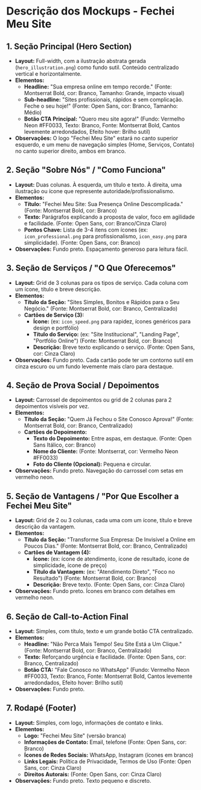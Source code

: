 # Descrição dos Mockups - Fechei Meu Site

## 1. Seção Principal (Hero Section)
- **Layout:** Full-width, com a ilustração abstrata gerada (`hero_illustration.png`) como fundo sutil. Conteúdo centralizado vertical e horizontalmente.
- **Elementos:**
    - **Headline:** "Sua empresa online em tempo recorde." (Fonte: Montserrat Bold, cor: Branco, Tamanho: Grande, impacto visual)
    - **Sub-headline:** "Sites profissionais, rápidos e sem complicação. Feche o seu hoje!" (Fonte: Open Sans, cor: Branco, Tamanho: Médio)
    - **Botão CTA Principal:** "Quero meu site agora!" (Fundo: Vermelho Neon #FF0033, Texto: Branco, Fonte: Montserrat Bold, Cantos levemente arredondados, Efeito hover: Brilho sutil)
- **Observações:** O logo "Fechei Meu Site" estará no canto superior esquerdo, e um menu de navegação simples (Home, Serviços, Contato) no canto superior direito, ambos em branco.

## 2. Seção "Sobre Nós" / "Como Funciona"
- **Layout:** Duas colunas. À esquerda, um título e texto. À direita, uma ilustração ou ícone que represente autoridade/profissionalismo.
- **Elementos:**
    - **Título:** "Fechei Meu Site: Sua Presença Online Descomplicada." (Fonte: Montserrat Bold, cor: Branco)
    - **Texto:** Parágrafos explicando a proposta de valor, foco em agilidade e facilidade. (Fonte: Open Sans, cor: Branco/Cinza Claro)
    - **Pontos Chave:** Lista de 3-4 itens com ícones (ex: `icon_professional.png` para profissionalismo, `icon_easy.png` para simplicidade). (Fonte: Open Sans, cor: Branco)
- **Observações:** Fundo preto. Espaçamento generoso para leitura fácil.

## 3. Seção de Serviços / "O Que Oferecemos"
- **Layout:** Grid de 3 colunas para os tipos de serviço. Cada coluna com um ícone, título e breve descrição.
- **Elementos:**
    - **Título da Seção:** "Sites Simples, Bonitos e Rápidos para o Seu Negócio." (Fonte: Montserrat Bold, cor: Branco, Centralizado)
    - **Cartões de Serviço (3):**
        - **Ícone:** (ex: `icon_speed.png` para rapidez, ícones genéricos para design e portfólio)
        - **Título do Serviço:** (ex: "Site Institucional", "Landing Page", "Portfólio Online") (Fonte: Montserrat Bold, cor: Branco)
        - **Descrição:** Breve texto explicando o serviço. (Fonte: Open Sans, cor: Cinza Claro)
- **Observações:** Fundo preto. Cada cartão pode ter um contorno sutil em cinza escuro ou um fundo levemente mais claro para destaque.

## 4. Seção de Prova Social / Depoimentos
- **Layout:** Carrossel de depoimentos ou grid de 2 colunas para 2 depoimentos visíveis por vez.
- **Elementos:**
    - **Título da Seção:** "Quem Já Fechou o Site Conosco Aprova!" (Fonte: Montserrat Bold, cor: Branco, Centralizado)
    - **Cartões de Depoimento:**
        - **Texto do Depoimento:** Entre aspas, em destaque. (Fonte: Open Sans Itálico, cor: Branco)
        - **Nome do Cliente:** (Fonte: Montserrat, cor: Vermelho Neon #FF0033)
        - **Foto do Cliente (Opcional):** Pequena e circular.
- **Observações:** Fundo preto. Navegação do carrossel com setas em vermelho neon.

## 5. Seção de Vantagens / "Por Que Escolher a Fechei Meu Site"
- **Layout:** Grid de 2 ou 3 colunas, cada uma com um ícone, título e breve descrição da vantagem.
- **Elementos:**
    - **Título da Seção:** "Transforme Sua Empresa: De Invisível a Online em Poucos Dias." (Fonte: Montserrat Bold, cor: Branco, Centralizado)
    - **Cartões de Vantagem (4):**
        - **Ícone:** (ex: ícone de atendimento, ícone de resultado, ícone de simplicidade, ícone de preço)
        - **Título da Vantagem:** (ex: "Atendimento Direto", "Foco no Resultado") (Fonte: Montserrat Bold, cor: Branco)
        - **Descrição:** Breve texto. (Fonte: Open Sans, cor: Cinza Claro)
- **Observações:** Fundo preto. Ícones em branco com detalhes em vermelho neon.

## 6. Seção de Call-to-Action Final
- **Layout:** Simples, com título, texto e um grande botão CTA centralizado.
- **Elementos:**
    - **Headline:** "Não Perca Mais Tempo! Seu Site Está a Um Clique." (Fonte: Montserrat Bold, cor: Branco, Centralizado)
    - **Texto:** Reforçando urgência e facilidade. (Fonte: Open Sans, cor: Branco, Centralizado)
    - **Botão CTA:** "Fale Conosco no WhatsApp" (Fundo: Vermelho Neon #FF0033, Texto: Branco, Fonte: Montserrat Bold, Cantos levemente arredondados, Efeito hover: Brilho sutil)
- **Observações:** Fundo preto.

## 7. Rodapé (Footer)
- **Layout:** Simples, com logo, informações de contato e links.
- **Elementos:**
    - **Logo:** "Fechei Meu Site" (versão branca)
    - **Informações de Contato:** Email, telefone (Fonte: Open Sans, cor: Branco)
    - **Ícones de Redes Sociais:** WhatsApp, Instagram (ícones em branco)
    - **Links Legais:** Política de Privacidade, Termos de Uso (Fonte: Open Sans, cor: Cinza Claro)
    - **Direitos Autorais:** (Fonte: Open Sans, cor: Cinza Claro)
- **Observações:** Fundo preto. Texto pequeno e discreto.

